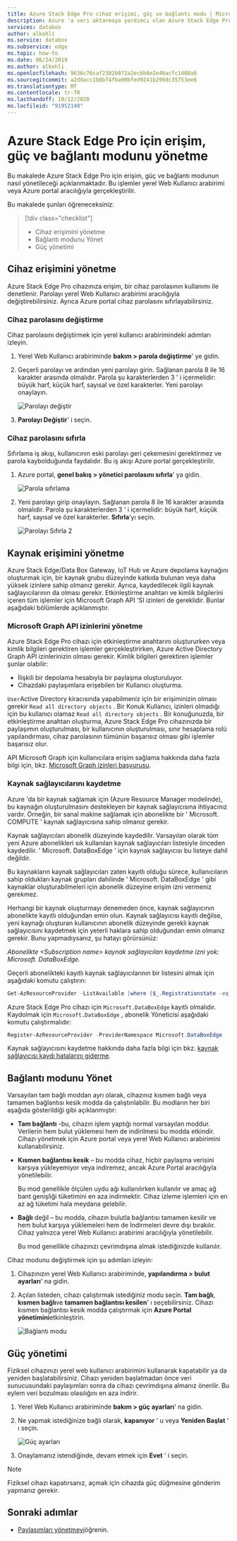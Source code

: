 ```yaml
---
title: Azure Stack Edge Pro cihaz erişimi, güç ve bağlantı modu | Microsoft Docs
description: Azure 'a veri aktarmaya yardımcı olan Azure Stack Edge Pro cihazı için erişim, güç ve bağlantı modunun nasıl yönetileceğini açıklar
services: databox
author: alkohli
ms.service: databox
ms.subservice: edge
ms.topic: how-to
ms.date: 06/24/2019
ms.author: alkohli
ms.openlocfilehash: 9636c76caf2302b872a2ecbb8e2e4bacfc1408a6
ms.sourcegitcommit: a2d8acc1b0bf4fba90bfed9241b299dc35753ee6
ms.translationtype: MT
ms.contentlocale: tr-TR
ms.lasthandoff: 10/12/2020
ms.locfileid: "91952140"
---
```

# <a name="manage-access-power-and-connectivity-mode-for-your-azure-stack-edge-pro"></a>Azure Stack Edge Pro için erişim, güç ve bağlantı modunu yönetme

Bu makalede Azure Stack Edge Pro için erişim, güç ve bağlantı modunun nasıl yönetileceği açıklanmaktadır. Bu işlemler yerel Web Kullanıcı arabirimi veya Azure portal aracılığıyla gerçekleştirilir.

Bu makalede şunları öğreneceksiniz:

> [!div class="checklist"]
> * Cihaz erişimini yönetme
> * Bağlantı modunu Yönet
> * Güç yönetimi


## <a name="manage-device-access"></a>Cihaz erişimini yönetme

Azure Stack Edge Pro cihazınıza erişim, bir cihaz parolasının kullanımı ile denetlenir. Parolayı yerel Web Kullanıcı arabirimi aracılığıyla değiştirebilirsiniz. Ayrıca Azure portal cihaz parolasını sıfırlayabilirsiniz.

### <a name="change-device-password"></a>Cihaz parolasını değiştirme

Cihaz parolasını değiştirmek için yerel kullanıcı arabirimindeki adımları izleyin.

1. Yerel Web Kullanıcı arabiriminde **bakım > parola değiştirme**' ye gidin.
2. Geçerli parolayı ve ardından yeni parolayı girin. Sağlanan parola 8 ile 16 karakter arasında olmalıdır. Parola şu karakterlerden 3 ' i içermelidir: büyük harf, küçük harf, sayısal ve özel karakterler. Yeni parolayı onaylayın.

    ![Parolayı değiştir](media/azure-stack-edge-manage-access-power-connectivity-mode/change-password-1.png)

3. **Parolayı Değiştir**' i seçin.
 
### <a name="reset-device-password"></a>Cihaz parolasını sıfırla

Sıfırlama iş akışı, kullanıcının eski parolayı geri çekemesini gerektirmez ve parola kaybolduğunda faydalıdır. Bu iş akışı Azure portal gerçekleştirilir.

1. Azure portal, **genel bakış > yönetici parolasını sıfırla**' ya gidin.

    ![Parola sıfırlama](media/azure-stack-edge-manage-access-power-connectivity-mode/reset-password-1.png)


2. Yeni parolayı girip onaylayın. Sağlanan parola 8 ile 16 karakter arasında olmalıdır. Parola şu karakterlerden 3 ' i içermelidir: büyük harf, küçük harf, sayısal ve özel karakterler. **Sıfırla**’yı seçin.

    ![Parolayı Sıfırla 2](media/azure-stack-edge-manage-access-power-connectivity-mode/reset-password-2.png)

## <a name="manage-resource-access"></a>Kaynak erişimini yönetme

Azure Stack Edge/Data Box Gateway, IoT Hub ve Azure depolama kaynağını oluşturmak için, bir kaynak grubu düzeyinde katkıda bulunan veya daha yüksek izinlere sahip olmanız gerekir. Ayrıca, kaydedilecek ilgili kaynak sağlayıcılarının da olması gerekir. Etkinleştirme anahtarı ve kimlik bilgilerini içeren tüm işlemler için Microsoft Graph API 'SI izinleri de gereklidir. Bunlar aşağıdaki bölümlerde açıklanmıştır. 

### <a name="manage-microsoft-graph-api-permissions"></a>Microsoft Graph API izinlerini yönetme

Azure Stack Edge Pro cihazı için etkinleştirme anahtarını oluştururken veya kimlik bilgileri gerektiren işlemler gerçekleştirirken, Azure Active Directory Graph API izinlerinizin olması gerekir. Kimlik bilgileri gerektiren işlemler şunlar olabilir:

-  İlişkili bir depolama hesabıyla bir paylaşma oluşturuluyor.
-  Cihazdaki paylaşımlara erişebilen bir Kullanıcı oluşturma.

`User`Active Directory kiracısında yapabilmeniz için bir erişiminizin olması gerekir `Read all directory objects` . Bir Konuk Kullanıcı, izinleri olmadığı için bu kullanıcı olamaz `Read all directory objects` . Bir konuğunuzda, bir etkinleştirme anahtarı oluşturma, Azure Stack Edge Pro cihazınızda bir paylaşımın oluşturulması, bir kullanıcının oluşturulması, sınır hesaplama rolü yapılandırması, cihaz parolasının tümünün başarısız olması gibi işlemler başarısız olur.

API Microsoft Graph için kullanıcılara erişim sağlama hakkında daha fazla bilgi için, bkz. [Microsoft Graph izinleri başvurusu](https://docs.microsoft.com/graph/permissions-reference).

### <a name="register-resource-providers"></a>Kaynak sağlayıcılarını kaydetme

Azure 'da bir kaynak sağlamak için (Azure Resource Manager modelinde), bu kaynağın oluşturulmasını destekleyen bir kaynak sağlayıcısına ihtiyacınız vardır. Örneğin, bir sanal makine sağlamak için abonelikte bir ' Microsoft. COMPUTE ' kaynak sağlayıcısına sahip olmanız gerekir.
 
Kaynak sağlayıcıları abonelik düzeyinde kaydedilir. Varsayılan olarak tüm yeni Azure abonelikleri sık kullanılan kaynak sağlayıcıları listesiyle önceden kaydedilir. ' Microsoft. DataBoxEdge ' için kaynak sağlayıcısı bu listeye dahil değildir.

Bu kaynakların kaynak sağlayıcıları zaten kayıtlı olduğu sürece, kullanıcıların sahip oldukları kaynak grupları dahilinde ' Microsoft. DataBoxEdge ' gibi kaynaklar oluşturabilmeleri için abonelik düzeyine erişim izni vermeniz gerekmez.

Herhangi bir kaynak oluşturmayı denemeden önce, kaynak sağlayıcının abonelikte kayıtlı olduğundan emin olun. Kaynak sağlayıcısı kayıtlı değilse, yeni kaynağı oluşturan kullanıcının abonelik düzeyinde gerekli kaynak sağlayıcısını kaydetmek için yeterli haklara sahip olduğundan emin olmanız gerekir. Bunu yapmadıysanız, şu hatayı görürsünüz:

*Abonelikte \<Subscription name> kaynak sağlayıcıları kaydetme izni yok: Microsoft. DataBoxEdge.*


Geçerli abonelikteki kayıtlı kaynak sağlayıcılarının bir listesini almak için aşağıdaki komutu çalıştırın:

```PowerShell
Get-AzResourceProvider -ListAvailable |where {$_.Registrationstate -eq "Registered"}
```

Azure Stack Edge Pro cihazı için `Microsoft.DataBoxEdge` kayıtlı olmalıdır. Kaydolmak için `Microsoft.DataBoxEdge` , abonelik Yöneticisi aşağıdaki komutu çalıştırmalıdır:

```PowerShell
Register-AzResourceProvider -ProviderNamespace Microsoft.DataBoxEdge
```

Kaynak sağlayıcısını kaydetme hakkında daha fazla bilgi için bkz. [kaynak sağlayıcısı kaydı hatalarını giderme](../azure-resource-manager/templates/error-register-resource-provider.md).

## <a name="manage-connectivity-mode"></a>Bağlantı modunu Yönet

Varsayılan tam bağlı moddan ayrı olarak, cihazınız kısmen bağlı veya tamamen bağlantısı kesik modda da çalıştırılabilir. Bu modların her biri aşağıda gösterildiği gibi açıklanmıştır:

- **Tam bağlantı** -bu, cihazın işlem yaptığı normal varsayılan moddur. Verilerin hem bulut yüklemesi hem de indirilmesi bu modda etkindir. Cihazı yönetmek için Azure portal veya yerel Web Kullanıcı arabirimini kullanabilirsiniz.

- **Kısmen bağlantısı kesik** – bu modda cihaz, hiçbir paylaşma verisini karşıya yükleyemiyor veya indiremez, ancak Azure Portal aracılığıyla yönetilebilir.

    Bu mod genellikle ölçülen uydu ağı kullanılırken kullanılır ve amaç ağ bant genişliği tüketimini en aza indirmektir. Cihaz izleme işlemleri için en az ağ tüketimi hala meydana gelebilir.

- **Bağlı** değil – bu modda, cihazın bulutla bağlantısı tamamen kesilir ve hem bulut karşıya yüklemeleri hem de İndirmeleri devre dışı bırakılır. Cihaz yalnızca yerel Web Kullanıcı arabirimi aracılığıyla yönetilebilir.

    Bu mod genellikle cihazınızı çevrimdışına almak istediğinizde kullanılır.

Cihaz modunu değiştirmek için şu adımları izleyin:

1. Cihazınızın yerel Web Kullanıcı arabiriminde, **yapılandırma > bulut ayarları**' na gidin.
2. Açılan listeden, cihazı çalıştırmak istediğiniz modu seçin. **Tam bağlı**, **kısmen bağlı**ve **tamamen bağlantısı kesilen**' ı seçebilirsiniz. Cihazı kısmen bağlantısı kesik modda çalıştırmak için **Azure Portal yönetimini**etkinleştirin.

    ![Bağlantı modu](media/azure-stack-edge-manage-access-power-connectivity-mode/connectivity-mode.png)
 
## <a name="manage-power"></a>Güç yönetimi

Fiziksel cihazınızı yerel web kullanıcı arabirimini kullanarak kapatabilir ya da yeniden başlatabilirsiniz. Cihazı yeniden başlatmadan önce veri sunucusundaki paylaşımları sonra da cihazı çevrimdışına almanız önerilir. Bu eylem veri bozulması olasılığını en aza indirir.

1. Yerel Web Kullanıcı arabiriminde **bakım > güç ayarları**' na gidin.
2. Ne yapmak istediğinize bağlı olarak, **kapanıyor** ' u veya **Yeniden Başlat** ' ı seçin.

    ![Güç ayarları](media/azure-stack-edge-manage-access-power-connectivity-mode/shut-down-restart-1.png)

3. Onaylamanız istendiğinde, devam etmek için **Evet** ' i seçin.

> [!NOTE]
> Fiziksel cihazı kapatırsanız, açmak için cihazda güç düğmesine gönderim yapmanız gerekir.

## <a name="next-steps"></a>Sonraki adımlar

- [Paylaşımları yönetmeyi](azure-stack-edge-manage-shares.md)öğrenin.
